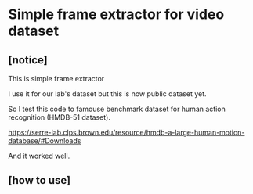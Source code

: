 Simple frame extractor for video dataset
=======================================

[notice]
--------------
This is simple frame extractor 

I use it for our lab's dataset but this is now public dataset yet.

So I test this code to famouse benchmark dataset for human action recognition (HMDB-51 dataset). 

https://serre-lab.clps.brown.edu/resource/hmdb-a-large-human-motion-database/#Downloads

And it worked well.

[how to use]
---------------


